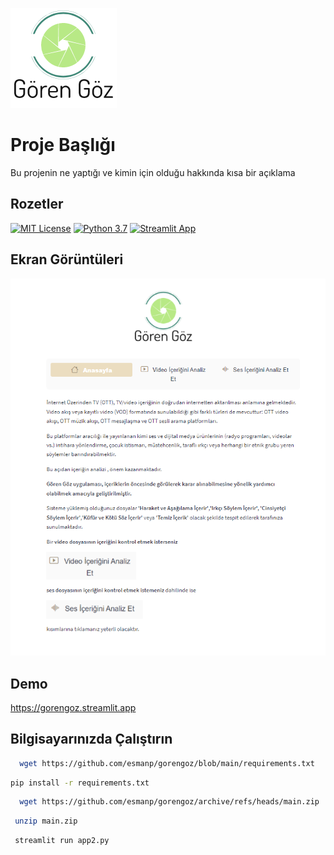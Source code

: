 

![Logo](https://github.com/esmanp/gorengoz/blob/main/logo.png?raw=true)

    
# Proje Başlığı

Bu projenin ne yaptığı ve kimin için olduğu hakkında kısa bir açıklama


## Rozetler

[![MIT License](https://img.shields.io/badge/License-MIT-green.svg)](https://choosealicense.com/licenses/mit/)
[![Python 3.7](https://img.shields.io/badge/python-3.7-blue.svg)](https://www.python.org/downloads/release/python-370/)
[![Streamlit App](https://docs.streamlit.io/logo.svg)](https://docs.streamlit.io)

  



  
## Ekran Görüntüleri

![uygulama](https://github.com/esmanp/gorengoz/blob/main/Ekran%20g%C3%B6r%C3%BCnt%C3%BCs%C3%BC.png?raw=true)

  
## Demo

https://gorengoz.streamlit.app

  
## Bilgisayarınızda Çalıştırın



```bash
  wget https://github.com/esmanp/gorengoz/blob/main/requirements.txt

```

```bash
pip install -r requirements.txt
```

```bash
  wget https://github.com/esmanp/gorengoz/archive/refs/heads/main.zip
```

```bash
 unzip main.zip
```

```bash
 streamlit run app2.py
```

  
    


  
